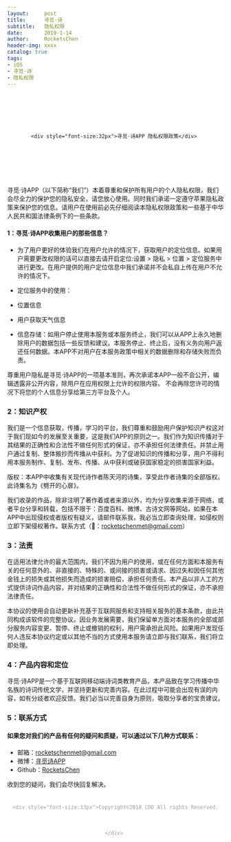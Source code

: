 ```yaml
---
layout:     post
title:      寻觅·诗
subtitle:   隐私权限
date:       2019-1-14
author:     RocketsChen
header-img: xxxx
catalog: true
tags:
- iOS
- 寻觅·诗
- 隐私权限
---
```


<div style="height: 200px; text-align: center; line-height: 200px ;color:#00000">

    <div style="font-size:32px">寻觅·诗APP 隐私权限政策</div> 
    
    
</div>


寻觅·诗APP（以下简称“我们”）本着尊重和保护所有用户的个人隐私权限，我们会尽全力的保护您的隐私安全，请您放心使用。同时我们承诺一定遵守苹果隐私政策来保护您的信息。请用户在使用前必先仔细阅读本隐私权限政策和一些基于中华人民共和国法律条例下的一些条款。


#### 1：寻觅·诗APP收集用户的那些信息？

* 为了用户更好的体验我们在用户允许的情况下，获取用户的定位信息。如果用户需要更改权限的话可以直接去请开启定位:设置 > 隐私 > 位置 > 定位服务中进行更改。在用户提供的用户定位信息中我们承诺并不会私自上传在用户不允许的情况下。
* 定位服务中的使用：
 * 位置信息
 * 用户获取天气信息

* 信息存储：如用户停止使用本服务或本服务终止，我们可以从APP上永久地删除用户的数据包括一些反馈和建议。本服务停止、终止后，没有义务向用户返还任何数据。本APP不对用户在本服务政策中相关的数据删除和存储失败而负责。
 
尊重用户隐私是寻觅·诗APP的一项基本准则，再次承诺本APP一般不会公开，编辑透露非公开内容，除用户在应用权限上允许的权限内容。 不会再除您许可的情况下将您的个人信息分享给第三方平台及个人。
 
### 2：知识产权

我们是一个信息获取，传播，学习的平台，我们尊重和鼓励用户保护知识产权这对于我们现如今的发展至关重要，这是我们APP的原则之一。我们作为知识传播对于其结果的正确性和合法性不做任何形式的保证，亦不承担任何法律责任。并禁止用户通过复制、整体搬抄而传播从中获利。为了促进知识的传播和分享，用户不得利用本服务制作、复制、发布、传播、从中获利或破获国家稳定的损害国家利益。

版权：本APP中收集有关现代诗作者陈天河的诗集，享受此作者诗集的全部版权。此诗集名为《劈开的心扉》。

我们收录的作品，除非注明了著作着或者来源以外，均为分享收集来源于网络，或者平台分享和转载，包括不限于：百度百科、微博、古诗文网等网站，如果在本APP中出现侵权或者版权有疑义，请邮件联系我，我必当立即查询处理，如侵权则立即下架侵权著作。联系方式（📮：rocketschenmet@gmail.com）

### 3：法责

在适用法律允许的最大范围内，我们不因为用户的使用，或在任何方面和本服务有关的任何意外的、非直接的、特殊的、或间接的损害或请求、因过失和因任何其他金钱上的损失或其他损失而造成的损害赔偿，承担任何责任。本产品以非人工的方式提供诗词作品内容，并对结果的正确性和合法性不做任何形式的保证，亦不承担法律责任。

本协议的使用会自动更新补充基于互联网服务和支持相关服务的基本条款，由此共同构成该软件的完整协议。因业务发展需要，我们保留单方面对本服务的全部或部分服务内容变更、暂停、终止或撤销的权利，用户需承担此风险。如果用户发现任何人违反本协议约定或以其他不当的方式使用本服务请立即与我们联系，我们将立即处理。

### 4：产品内容和定位
寻觅·诗APP是一个基于互联网移动端诗词类教育产品，本产品致在学习传播中华名族的诗词传统文学，并坚持更新和完善内容。在此过程中可能会出现有误的内容，如有分歧者欢迎反馈。我们必当以完善自身为原则，吸取分享者的宝贵建议。

### 5：联系方式
#### 如果您对我们的产品有任何的疑问和质疑，可以通过以下几种方式联系：
* 邮箱：rocketschenmet@gmail.com
* 微博：[寻觅诗APP](https://weibo.com/u/6789006074)
* Github：[RocketsChen](https://github.com/RocketsChen)

收到您的疑问，我们会尽快回复解决。





<div style="height: 60px; text-align: center; line-height: 60px ;color:#9E9E9E">
    
    <div style="font-size:13px">Copyright©️2018 CDD All rights Reserved.</div> 
    
</div>

